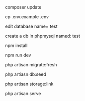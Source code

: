 composer update

cp .env.example .env

edit database name= test

create a db in phpmysql named: test

npm install

npm run dev

php artisan migrate:fresh

php artiasn db:seed

php artisan storage:link

php artisan serve
